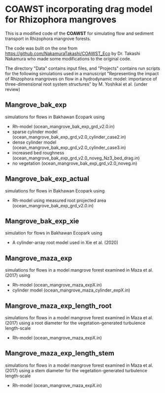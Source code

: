 # COAWST incorporating drag model for Rhizophora mangroves

This is a modified code of the **COAWST** for simulating flow and sediment transport in Rhizophora mangrove forests. 
 
The code was bulit on the one from <https://github.com/NakamuraTakashi/COAWST_Eco> by Dr. Takashi Nakamura who made some modifications to the original code.  

The directory "Data" contains input files, and "Projects" contains run scripts for the following simulations used in a manuscript "Representing the impact of Rhizophora mangroves on flow in a hydrodynamic model: importance of three-dimensional root system structures" by M. Yoshikai et al. (under review)

## Mangrove_bak_exp

simulations for flows in Bakhawan Ecopark using 
* Rh-model (ocean_mangrove_bak_exp_grd_v2.0.in)
* sparse cylinder model (ocean_mangrove_bak_exp_grd_v2.0_cylinder_case2.in)
* dense cylinder model (ocean_mangrove_bak_exp_grd_v2.0_cylinder_case3.in)
* increased bed roughness (ocean_mangrove_bak_exp_grd_v2.0_noveg_Nz3_bed_drag.in)
* no vegetation (ocean_mangrove_bak_exp_grd_v2.0_noveg.in)

## Mangrove_bak_exp_actual

simulations for flows in Bakhawan Ecopark using
* Rh-model using measured root projected area (ocean_mangrove_bak_exp_grd_v2.0.in)

## Mangrove_bak_exp_xie

simulation for flows in Bakhawan Ecopark using
* A cylinder-array root model used in Xie et al. (2020)

## Mangrove_maza_exp
simulations for flows in a model mangrove forest examined in Maza et al. (2017) using
* Rh-model (ocean_mangrove_maza_expX.in)
* cylinder model (ocean_mangrove_maza_cylinder_expX.in)

## Mangrove_maza_exp_length_root
simulations for flows in a model mangrove forest examined in Maza et al. (2017) using a root diameter for the vegetation-generated turbulence length-scale
* Rh-model (ocean_mangrove_maza_expX.in)

## Mangrove_maza_exp_length_stem
simulations for flows in a model mangrove forest examined in Maza et al. (2017) using a stem diameter for the vegetation-generated turbulence length-scale
* Rh-model (ocean_mangrove_maza_expX.in)
